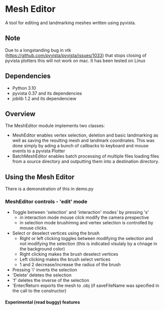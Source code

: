 # Mesh Editor
A tool for editing and landmarking meshes written using pyvista.
## Note
Due to a longstanding bug in vtk (https://github.com/pyvista/pyvista/issues/1033) that stops closing of pyvista plotters this will not work on mac. It has been tested on Linux 
## Dependencies
- Python 3.10
- pyvista 0.37 and its dependencies
- joblib 1.2 and its dependenciew
## Overview
The MeshEditor module implements two classes:
- MeshEditor enables vertex selection, deletion and basic landmarking as well as saving the resulting mesh and landmark coordinates. This was done simply by ading a bunch of callbacks to keyboard and mouse events to a pyvista Plotter
- BatchMeshEditor enables batch processing of multiple files loading files from a source directory and outputting them into a destination directory.
## Using the Mesh Editor
There is a demonstration of this in demo.py
### MeshEditor controls - 'edit' mode
- Toggle between 'selection' and 'interaction' modes' by pressing 's'
    - in interaction mode mouse click modify the camera prespective
    - in selection mode brushimng and vertex selection is controlled by mouse clicks.
- Select or deselect vertices using the brush
    - Right or left clicking toggles between modifying the selection and not modifying the selection (this is indicated visulaly by a chnage in the background color)
    - Right clicking makes the brush deselect vertices
    - Left clicking makes the brush select vertices
    - 1 and 2 decrease/increase the radius of the brush
- Pressing 'i' inverts the selection
- 'Delete' deletes the selection
- 'f' deletes the inverse of the selection
- 'Enter/Return exports the mesh to .obj (if saveFileName was specified in the call to the constructor)
#### Experimental (read buggy) features



